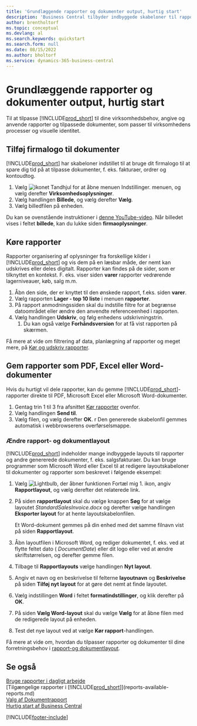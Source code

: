 ```yaml
---
title: 'Grundlæggende rapporter og dokumenter output, hurtig start'
description: 'Business Central tilbyder indbyggede skabeloner til rapporter og dokumenter, hvor det er nødvendigt med mange muligheder for at tilpasse dem til virksomhedens behov.'
author: brentholtorf
ms.topic: conceptual
ms.devlang: al
ms.search.keywords: quickstart
ms.search.form: null
ms.date: 08/15/2022
ms.author: bholtorf
ms.service: dynamics-365-business-central
---
```


# <a name="basic-reports-and-documents-output-quick-start"></a>Grundlæggende rapporter og dokumenter output, hurtig start

Til at tilpasse [!INCLUDE[prod_short](includes/prod_short.md)] til dine virksomhedsbehov, angive og anvende rapporter og tilpassede dokumenter, som passer til virksomhedens processer og visuelle identitet.

## <a name="add-your-company-logo-to-documents"></a>Tilføj firmalogo til dokumenter

[!INCLUDE[prod_short](includes/prod_short.md)] har skabeloner indstillet til at bruge dit firmalogo til at spare dig tid på at tilpasse dokumenter, f. eks. fakturaer, ordrer og kontoudtog.

1. Vælg ![ikonet Tandhjul for at åbne menuen Indstillinger.](media/ui-experience/settings_icon_small.png) menuen, og vælg derefter **Virksomhedsoplysninger**.
2. Vælg handlingen **Billede**, og vælg derefter **Vælg**.
3. Vælg billedfilen på enheden.

Du kan se ovenstående instruktioner i [denne YouTube-video](https://www.youtube.com/watch?v=AatXbKF1NGg). Når billedet vises i feltet **billede**, kan du lukke siden **firmaoplysninger**.

## <a name="run-reports"></a>Køre rapporter

Rapporter organisering af oplysninger fra forskellige kilder i [!INCLUDE[prod_short](includes/prod_short.md)] og vis dem på en læsbar måde, der nemt kan udskrives eller deles digitalt. Rapporter kan findes på de sider, som er tilknyttet en kontekst. F. eks. viser siden **varer** rapporter vedrørende lagerniveauer, køb, salg m.m.

1. Åbn den side, der er knyttet til den ønskede rapport, f.eks. siden **varer**.
2. Vælg rapporten **Lager - top 10 liste** i menuen **rapporter**.
3. På rapport anmodningssiden skal du indstille filtre for at begrænse datoområdet eller ændre den anvendte referenceenhed i rapporten.
4. Vælg handlingen **Udskriv**, og følg enhedens udskrivningstrin.
    1. Du kan også vælge **Forhåndsversion** for at få vist rapporten på skærmen.

Få mere at vide om filtrering af data, planlægning af rapporter og meget mere, på [Kør og udskriv rapporter](ui-work-report.md).

## <a name="save-reports-as-pdf-excel-or-word-documents"></a>Gem rapporter som PDF, Excel eller Word-dokumenter

Hvis du hurtigt vil dele rapporter, kan du gemme [!INCLUDE[prod_short](includes/prod_short.md)]-rapporter direkte til PDF, Microsoft Excel eller Microsoft Word-dokumenter.

1. Gentag trin 1 til 3 fra afsnittet [Kør rapporter](#run-reports) ovenfor.
2. Vælg handlingen **Send til**.
3. Vælg filen, og vælg derefter **OK**.
r Den genererede skabelonfil gemmes automatisk i webbrowserens overførselsmappe.

### <a name="change-report-and-document-layouts"></a>Ændre rapport- og dokumentlayout

[!INCLUDE[prod_short](includes/prod_short.md)] indeholder mange indbyggede layouts til rapporter og andre genererede dokumenter, f. eks. salgsfakturaer. Du kan bruge programmer som Microsoft Word eller Excel til at redigere layoutskabeloner til dokumenter og rapporter som beskrevet i følgende eksempel:

1. Vælg ![Lightbulb, der åbner funktionen Fortæl mig 1.](media/ui-search/search_small.png "Fortæl mig, hvad du vil foretage dig") ikon, angiv **Rapportlayout**, og vælg derefter det relaterede link.
2. På siden **rapportlayout** skal du vælge knappen **Søg** for at vælge layoutet *StandardSalesInvoice.docx* og derefter vælge handlingen **Eksporter layout** for at hente layoutskabelonfilen.

    Et Word-dokument gemmes på din enhed med det samme filnavn vist på siden **Rapportlayout**.
3. Åbn layoutfilen i Microsoft Word, og rediger dokumentet, f. eks. ved at flytte feltet dato ( *DocumentDate*) eller dit logo eller ved at ændre skriftstørrelsen, og derefter gemme filen.
4. Tilbage til **Rapportlayouts** vælge handlingen **Nyt layout**.
5. Angiv et navn og en beskrivelse til felterne **layoutnavn** og **Beskrivelse** på siden **Tilføj nyt layout** for at gøre det nemt at finde layoutet.
6. Vælg indstillingen **Word** i feltet **formatindstillinger**, og klik derefter på **OK**.
7. På siden **Vælg Word-layout** skal du vælge **Vælg** for at åbne filen med de redigerede layout på enheden.
8. Test det nye layout ved at vælge **Kør rapport**-handlingen.

Få mere at vide om, hvordan du tilpasser rapporter og dokumenter til dine forretningsbehov i [rapport-og dokumentlayout](ui-manage-report-layouts.md).

## <a name="see-also"></a>Se også

[Bruge rapporter i dagligt arbejde](reports-use-reports.md)  
[Tilgængelige rapporter i [!INCLUDE[prod_short](includes/prod_short.md)]](reports-available-reports.md)  
[Valg af Dokumentrapport](across-report-selections.md)  
[Hurtig start af Business Central](quick-start-business-central.md)  

[!INCLUDE[footer-include](includes/footer-banner.md)]
